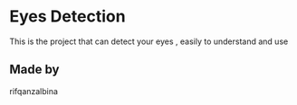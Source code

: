 # Eyes Detection
This is the project that can detect your eyes , easily to understand and use

## Made by
rifqanzalbina

